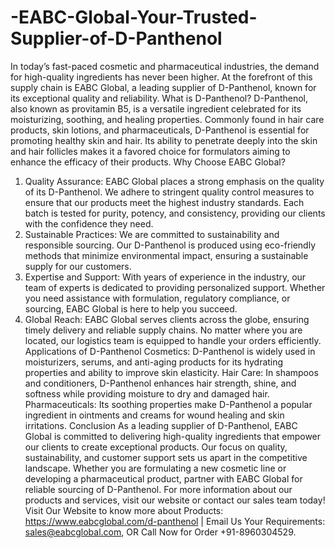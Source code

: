 # -EABC-Global-Your-Trusted-Supplier-of-D-Panthenol
In today’s fast-paced cosmetic and pharmaceutical industries, the demand for high-quality ingredients has never been higher. At the forefront of this supply chain is EABC Global, a leading supplier of D-Panthenol, known for its exceptional quality and reliability.
 What is D-Panthenol?
D-Panthenol, also known as provitamin B5, is a versatile ingredient celebrated for its moisturizing, soothing, and healing properties. Commonly found in hair care products, skin lotions, and pharmaceuticals, D-Panthenol is essential for promoting healthy skin and hair. Its ability to penetrate deeply into the skin and hair follicles makes it a favored choice for formulators aiming to enhance the efficacy of their products.
 Why Choose EABC Global?
1. Quality Assurance: EABC Global places a strong emphasis on the quality of its D-Panthenol. We adhere to stringent quality control measures to ensure that our products meet the highest industry standards. Each batch is tested for purity, potency, and consistency, providing our clients with the confidence they need.
2. Sustainable Practices: We are committed to sustainability and responsible sourcing. Our D-Panthenol is produced using eco-friendly methods that minimize environmental impact, ensuring a sustainable supply for our customers.
3. Expertise and Support: With years of experience in the industry, our team of experts is dedicated to providing personalized support. Whether you need assistance with formulation, regulatory compliance, or sourcing, EABC Global is here to help you succeed.
4. Global Reach: EABC Global serves clients across the globe, ensuring timely delivery and reliable supply chains. No matter where you are located, our logistics team is equipped to handle your orders efficiently.
 Applications of D-Panthenol
Cosmetics: D-Panthenol is widely used in moisturizers, serums, and anti-aging products for its hydrating properties and ability to improve skin elasticity.
Hair Care: In shampoos and conditioners, D-Panthenol enhances hair strength, shine, and softness while providing moisture to dry and damaged hair.
Pharmaceuticals: Its soothing properties make D-Panthenol a popular ingredient in ointments and creams for wound healing and skin irritations.
 Conclusion
As a leading supplier of D-Panthenol, EABC Global is committed to delivering high-quality ingredients that empower our clients to create exceptional products. Our focus on quality, sustainability, and customer support sets us apart in the competitive landscape. Whether you are formulating a new cosmetic line or developing a pharmaceutical product, partner with EABC Global for reliable sourcing of D-Panthenol.
For more information about our products and services, visit our website or contact our sales team today!
Visit Our Website to know more about Products: https://www.eabcglobal.com/d-panthenol | Email Us Your Requirements: sales@eabcglobal.com, OR Call Now for Order +91-8960304529.
